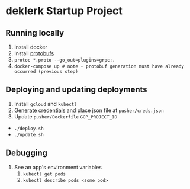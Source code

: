 # deklerk Startup Project

## Running locally

1. Install docker
1. Install [protobufs](https://github.com/golang/protobuf)
1. `protoc *.proto --go_out=plugins=grpc:.`
1. `docker-compose up # note - protobuf generation must have already occurred (previous step)` 

## Deploying and updating deployments

1. Install `gcloud` and `kubectl`
1. [Generate credentials](https://cloud.google.com/docs/authentication/getting-started) and place json file at `pusher/creds.json`
1. Update `pusher/Dockerfile` `GCP_PROJECT_ID`

- `./deploy.sh`
- `./update.sh`

## Debugging

1. See an app's environment variables
    1. `kubectl get pods`
    1. `kubectl describe pods <some pod>`